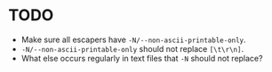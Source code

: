 # TODO

-   Make sure all escapers have `-N/--non-ascii-printable-only`.
-   `-N/--non-ascii-printable-only` should not replace `[\t\r\n]`.
-   What else occurs regularly in text files that `-N` should not replace?
